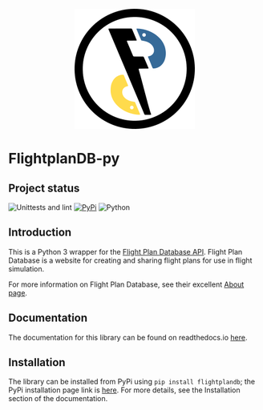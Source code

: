 <p align="center">
    <img src="https://raw.githubusercontent.com/PH-KDX/flightplandb-py/feature/artwork/png/240x240.png" alt="FlightPlanDB-py logo">
</p>

# FlightplanDB-py

## Project status
![Unittests and lint](https://github.com/PH-KDX/flightplandb-py/actions/workflows/test_and_lint.yml/badge.svg)
[![PyPi](https://img.shields.io/pypi/v/flightplandb.svg)](https://pypi.org/project/flightplandb/)
![Python](https://img.shields.io/pypi/pyversions/flightplandb.svg)

## Introduction
This is a Python 3 wrapper for the [Flight Plan Database API](https://flightplandatabase.com/dev/api). Flight Plan Database is a website for creating and sharing flight plans for use in flight simulation.

For more information on Flight Plan Database, see their excellent [About page](https://flightplandatabase.com/about).

## Documentation
The documentation for this library can be found on readthedocs.io [here](https://flightplandb-py.readthedocs.io/).

## Installation
The library can be installed from PyPi using `pip install flightplandb`;
the PyPi installation page link is [here](https://pypi.org/project/flightplandb/). For more details, see the Installation section of the documentation.
